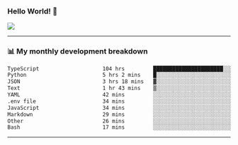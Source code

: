 ### Hello World! 👋

<a>
  <img align="center" src="https://github-readme-stats.vercel.app/api?username=megatunger&count_private=true&include_all_commits=true&bg_color=30,56CCF2,2F80ED&title_color=fff&text_color=fff" />
</a>

------
### 📊 My monthly development breakdown

<!--START_SECTION:waka-->

```txt
TypeScript                    104 hrs         ██████████████████████░░░   87.61 %
Python                        5 hrs 2 mins    █░░░░░░░░░░░░░░░░░░░░░░░░   04.24 %
JSON                          3 hrs 18 mins   ▓░░░░░░░░░░░░░░░░░░░░░░░░   02.79 %
Text                          1 hr 43 mins    ▒░░░░░░░░░░░░░░░░░░░░░░░░   01.45 %
YAML                          42 mins         ░░░░░░░░░░░░░░░░░░░░░░░░░   00.59 %
.env file                     34 mins         ░░░░░░░░░░░░░░░░░░░░░░░░░   00.49 %
JavaScript                    34 mins         ░░░░░░░░░░░░░░░░░░░░░░░░░   00.49 %
Markdown                      29 mins         ░░░░░░░░░░░░░░░░░░░░░░░░░   00.41 %
Other                         26 mins         ░░░░░░░░░░░░░░░░░░░░░░░░░   00.37 %
Bash                          17 mins         ░░░░░░░░░░░░░░░░░░░░░░░░░   00.25 %
```

<!--END_SECTION:waka-->

------
